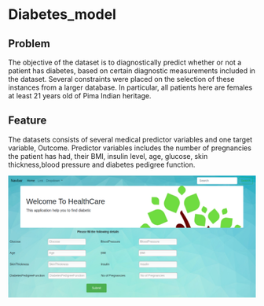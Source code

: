 # Diabetes_model

## Problem

The objective of the dataset is to diagnostically predict whether or not a patient has diabetes, based on certain diagnostic measurements included in the dataset. Several constraints were placed on the selection of these instances from a larger database. In particular, all patients here are females at least 21 years old of Pima Indian heritage.

## Feature

The datasets consists of several medical predictor variables and one target variable, Outcome. Predictor variables includes the number of pregnancies the patient has had, their BMI, insulin level, age, glucose, skin thickness,blood pressure and diabetes pedigree function.

![alt text](https://github.com/posi2/Diabetes_model/blob/master/static/MyFlaskApp.png)
